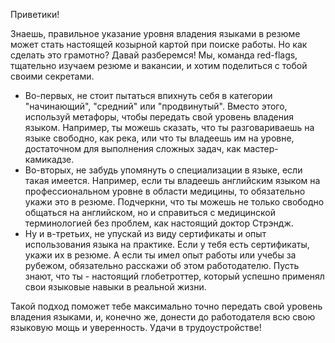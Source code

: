 Приветики!

Знаешь, правильное указание уровня владения языками в резюме может стать настоящей козырной картой при поиске работы. Но как сделать это грамотно? Давай разберемся!
Мы, команда red-flags, тщательно изучаем резюме и вакансии, и хотим поделиться с тобой своими секретами.

- Во-первых, не стоит пытаться впихнуть себя в категории "начинающий", "средний" или "продвинутый". Вместо этого, используй метафоры, чтобы передать свой уровень владения языком. Например, ты можешь сказать, что ты разговариваешь на языке свободно, как река, или что ты владеешь им на уровне, достаточном для выполнения сложных задач, как мастер-камикадзе.
- Во-вторых, не забудь упомянуть о специализации в языке, если такая имеется. Например, если ты владеешь английским языком на профессиональном уровне в области медицины, то обязательно укажи это в резюме. Подчеркни, что ты можешь не только свободно общаться на английском, но и справиться с медицинской терминологией без проблем, как настоящий доктор Стрэндж.
- Ну и в-третьих, не упускай из виду сертификаты и опыт использования языка на практике. Если у тебя есть сертификаты, укажи их в резюме. А если ты имел опыт работы или учебы за рубежом, обязательно расскажи об этом работодателю. Пусть знают, что ты - настоящий глобетроттер, который успешно применял свои языковые навыки в реальной жизни.

Такой подход поможет тебе максимально точно передать свой уровень владения языками, и, конечно же, донести до работодателя всю свою языковую мощь и уверенность. Удачи в трудоустройстве!
